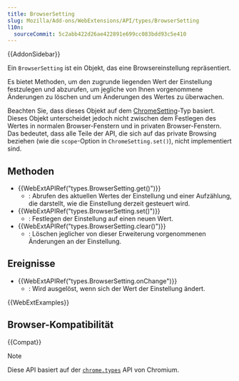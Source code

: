 ```yaml
---
title: BrowserSetting
slug: Mozilla/Add-ons/WebExtensions/API/types/BrowserSetting
l10n:
  sourceCommit: 5c2abb422d26ae422891e699cc083bdd93c5e410
---
```


{{AddonSidebar}}

Ein `BrowserSetting` ist ein Objekt, das eine Browsereinstellung repräsentiert.

Es bietet Methoden, um den zugrunde liegenden Wert der Einstellung festzulegen und abzurufen, um jegliche von Ihnen vorgenommene Änderungen zu löschen und um Änderungen des Wertes zu überwachen.

Beachten Sie, dass dieses Objekt auf dem [ChromeSetting](https://developer.chrome.com/docs/extensions/reference/api/types#type-ChromeSetting)-Typ basiert. Dieses Objekt unterscheidet jedoch nicht zwischen dem Festlegen des Wertes in normalen Browser-Fenstern und in privaten Browser-Fenstern. Das bedeutet, dass alle Teile der API, die sich auf das private Browsing beziehen (wie die `scope`-Option in `ChromeSetting.set()`), nicht implementiert sind.

## Methoden

- {{WebExtAPIRef("types.BrowserSetting.get()")}}
  - : Abrufen des aktuellen Wertes der Einstellung und einer Aufzählung, die darstellt, wie die Einstellung derzeit gesteuert wird.
- {{WebExtAPIRef("types.BrowserSetting.set()")}}
  - : Festlegen der Einstellung auf einen neuen Wert.
- {{WebExtAPIRef("types.BrowserSetting.clear()")}}
  - : Löschen jeglicher von dieser Erweiterung vorgenommenen Änderungen an der Einstellung.

## Ereignisse

- {{WebExtAPIRef("types.BrowserSetting.onChange")}}
  - : Wird ausgelöst, wenn sich der Wert der Einstellung ändert.

{{WebExtExamples}}

## Browser-Kompatibilität

{{Compat}}

> [!NOTE]
> Diese API basiert auf der [`chrome.types`](https://developer.chrome.com/docs/extensions/reference/api/types) API von Chromium.
